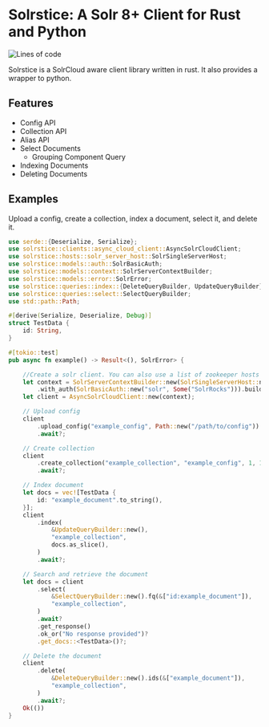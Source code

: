 # Solrstice: A Solr 8+ Client for Rust and Python

![Lines of code](https://api.badgestore.dev/badge/ef573e3335d97409/local?style=flat-square)

Solrstice is a SolrCloud aware client library written in rust.
It also provides a wrapper to python.
## Features
* Config API
* Collection API
* Alias API
* Select Documents
    * Grouping Component Query
* Indexing Documents
* Deleting Documents
## Examples
Upload a config, create a collection, index a document, select it, and delete it.
```rust
use serde::{Deserialize, Serialize};
use solrstice::clients::async_cloud_client::AsyncSolrCloudClient;
use solrstice::hosts::solr_server_host::SolrSingleServerHost;
use solrstice::models::auth::SolrBasicAuth;
use solrstice::models::context::SolrServerContextBuilder;
use solrstice::models::error::SolrError;
use solrstice::queries::index::{DeleteQueryBuilder, UpdateQueryBuilder};
use solrstice::queries::select::SelectQueryBuilder;
use std::path::Path;

#[derive(Serialize, Deserialize, Debug)]
struct TestData {
    id: String,
}

#[tokio::test]
pub async fn example() -> Result<(), SolrError> {

    //Create a solr client. You can also use a list of zookeeper hosts instead of a single server.
    let context = SolrServerContextBuilder::new(SolrSingleServerHost::new("http://localhost:8983"))
        .with_auth(SolrBasicAuth::new("solr", Some("SolrRocks"))).build();
    let client = AsyncSolrCloudClient::new(context);

    // Upload config
    client
        .upload_config("example_config", Path::new("/path/to/config"))
        .await?;

    // Create collection
    client
        .create_collection("example_collection", "example_config", 1, 1)
        .await?;

    // Index document
    let docs = vec![TestData {
        id: "example_document".to_string(),
    }];
    client
        .index(
            &UpdateQueryBuilder::new(),
            "example_collection",
            docs.as_slice(),
        )
        .await?;

    // Search and retrieve the document
    let docs = client
        .select(
            &SelectQueryBuilder::new().fq(&["id:example_document"]),
            "example_collection",
        )
        .await?
        .get_response()
        .ok_or("No response provided")?
        .get_docs::<TestData>()?;

    // Delete the document
    client
        .delete(
            &DeleteQueryBuilder::new().ids(&["example_document"]),
            "example_collection",
        )
        .await?;
    Ok(())
}
```